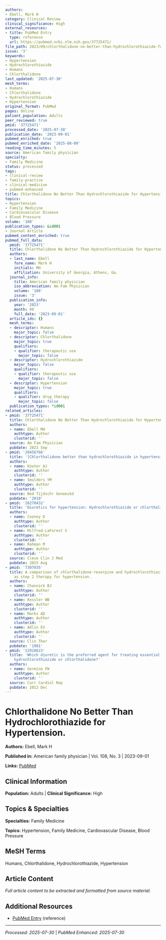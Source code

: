 ```yaml
---
authors:
- Ebell, Mark H
category: Clinical Review
clinical_significance: High
external_resources:
- title: PubMed Entry
  type: reference
  url: https://pubmed.ncbi.nlm.nih.gov/37725471/
file_path: 2023/09/chlorthalidone-no-better-than-hydrochlorothiazide-for-hypert.md
issue: '3'
keywords:
- Hypertension
- Hydrochlorothiazide
- Humans
- Chlorthalidone
last_updated: '2025-07-30'
mesh_terms:
- Humans
- Chlorthalidone
- Hydrochlorothiazide
- Hypertension
original_format: PubMed
pages: Online
patient_population: Adults
peer_reviewed: true
pmid: '37725471'
processed_date: '2025-07-30'
publication_date: '2023-09-01'
pubmed_enriched: true
pubmed_enriched_date: '2025-08-09'
reading_time_minutes: 5
source: American family physician
specialty:
- Family Medicine
status: processed
tags:
- clinical-review
- family-practice
- clinical-medicine
- pubmed-enhanced
title: Chlorthalidone No Better Than Hydrochlorothiazide for Hypertension.
topics:
- Hypertension
- Family Medicine
- Cardiovascular Disease
- Blood Pressure
volume: '108'
publication_types: &id001
- Journal Article
pubmed_content_enriched: true
pubmed_full_data:
  pmid: '37725471'
  title: Chlorthalidone No Better Than Hydrochlorothiazide for Hypertension.
  authors:
  - last_name: Ebell
    fore_name: Mark H
    initials: MH
    affiliation: University of Georgia, Athens, Ga.
  journal_info:
    title: American family physician
    iso_abbreviation: Am Fam Physician
    volume: '108'
    issue: '3'
  publication_info:
    year: '2023'
    month: 09
    full_date: '2023-09-01'
  article_ids: {}
  mesh_terms:
  - descriptor: Humans
    major_topic: false
  - descriptor: Chlorthalidone
    major_topic: true
    qualifiers:
    - qualifier: therapeutic use
      major_topic: false
  - descriptor: Hydrochlorothiazide
    major_topic: false
    qualifiers:
    - qualifier: therapeutic use
      major_topic: false
  - descriptor: Hypertension
    major_topic: true
    qualifiers:
    - qualifier: drug therapy
      major_topic: false
  publication_types: *id001
related_articles:
- pmid: '37725471'
  title: Chlorthalidone No Better Than Hydrochlorothiazide for Hypertension.
  authors:
  - name: Ebell MH
    authtype: Author
    clusterid: ''
  source: Am Fam Physician
  pubdate: 2023 Sep
- pmid: '20456766'
  title: '[Chlorthalidone better than hydrochlorothiazide in hypertension].'
  authors:
  - name: Kooter AJ
    authtype: Author
    clusterid: ''
  - name: Smulders YM
    authtype: Author
    clusterid: ''
  source: Ned Tijdschr Geneeskd
  pubdate: '2010'
- pmid: '26270432'
  title: 'Diuretics for hypertension: Hydrochlorothiazide or chlorthalidone?'
  authors:
  - name: Cooney D
    authtype: Author
    clusterid: ''
  - name: Milfred-LaForest S
    authtype: Author
    clusterid: ''
  - name: Rahman M
    authtype: Author
    clusterid: ''
  source: Cleve Clin J Med
  pubdate: 2015 Aug
- pmid: '7307035'
  title: A comparison of chlorthalidone-reserpine and hydrochlorothiazide-methyldopa
    as step 2 therapy for hypertension.
  authors:
  - name: Channick BJ
    authtype: Author
    clusterid: ''
  - name: Kessler WB
    authtype: Author
    clusterid: ''
  - name: Marks AD
    authtype: Author
    clusterid: ''
  - name: Adlin EV
    authtype: Author
    clusterid: ''
  source: Clin Ther
  pubdate: '1981'
- pmid: '22918623'
  title: 'Which diuretic is the preferred agent for treating essential hypertension:
    hydrochlorothiazide or chlorthalidone?'
  authors:
  - name: Germino FW
    authtype: Author
    clusterid: ''
  source: Curr Cardiol Rep
  pubdate: 2012 Dec
---
```


# Chlorthalidone No Better Than Hydrochlorothiazide for Hypertension.

**Authors:** Ebell, Mark H

**Published in:** American family physician | Vol. 108, No. 3 | 2023-09-01

**Links:** [PubMed](https://pubmed.ncbi.nlm.nih.gov/37725471/)

## Clinical Information

**Population:** Adults | **Clinical Significance:** High

## Topics & Specialties

**Specialties:** Family Medicine

**Topics:** Hypertension, Family Medicine, Cardiovascular Disease, Blood Pressure

## MeSH Terms

Humans, Chlorthalidone, Hydrochlorothiazide, Hypertension

## Article Content

*Full article content to be extracted and formatted from source material.*

## Additional Resources

- [PubMed Entry](https://pubmed.ncbi.nlm.nih.gov/37725471/) (reference)

---

*Processed: 2025-07-30* | *PubMed Enhanced: 2025-07-30*
